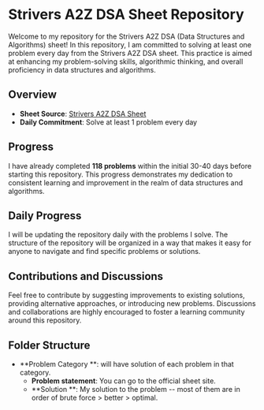 # Strivers A2Z DSA Sheet Repository

Welcome to my repository for the Strivers A2Z DSA (Data Structures and Algorithms) sheet! In this repository, I am committed to solving at least one problem every day from the Strivers A2Z DSA sheet. This practice is aimed at enhancing my problem-solving skills, algorithmic thinking, and overall proficiency in data structures and algorithms.

## Overview

- **Sheet Source**: [ Strivers A2Z DSA Sheet ](https://takeuforward.org/strivers-a2z-dsa-course/strivers-a2z-dsa-course-sheet-2/)
- **Daily Commitment**: Solve at least 1 problem every day

## Progress

I have already completed **118 problems** within the initial 30-40 days before starting this repository. This progress demonstrates my dedication to consistent learning and improvement in the realm of data structures and algorithms.

## Daily Progress

I will be updating the repository daily with the problems I solve. The structure of the repository will be organized in a way that makes it easy for anyone to navigate and find specific problems or solutions.

## Contributions and Discussions

Feel free to contribute by suggesting improvements to existing solutions, providing alternative approaches, or introducing new problems. Discussions and collaborations are highly encouraged to foster a learning community around this repository.

## Folder Structure

- **Problem Category **: will have solution of each problem in that category.
  - **Problem statement**: You can go to the official sheet site.
  - **Solution **: My solution to the problem -- most of them are in order of brute force > better > optimal.
 
